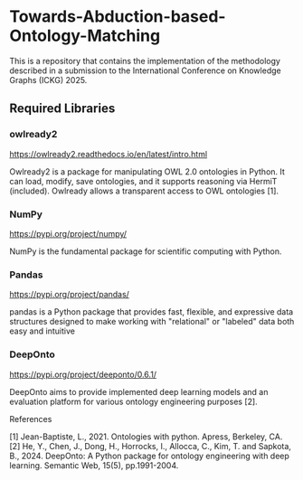 # Towards-Abduction-based-Ontology-Matching
This is a repository that contains the implementation of the methodology described in a submission to the International Conference on Knowledge Graphs (ICKG) 2025.

## Required Libraries

### owlready2

https://owlready2.readthedocs.io/en/latest/intro.html

Owlready2 is a package for manipulating OWL 2.0 ontologies in Python. It can load, modify, save ontologies, and it supports reasoning via HermiT (included). Owlready allows a transparent access to OWL ontologies [1].

### NumPy

https://pypi.org/project/numpy/

NumPy is the fundamental package for scientific computing with Python.

### Pandas

https://pypi.org/project/pandas/

pandas is a Python package that provides fast, flexible, and expressive data structures designed to make working with "relational" or "labeled" data both easy and intuitive

### DeepOnto

https://pypi.org/project/deeponto/0.6.1/

DeepOnto aims to provide implemented deep learning models and an evaluation platform for various ontology engineering purposes [2].

References

[1] Jean-Baptiste, L., 2021. Ontologies with python. Apress, Berkeley, CA.
[2] He, Y., Chen, J., Dong, H., Horrocks, I., Allocca, C., Kim, T. and Sapkota, B., 2024. DeepOnto: A Python package for ontology engineering with deep learning. Semantic Web, 15(5), pp.1991-2004.

